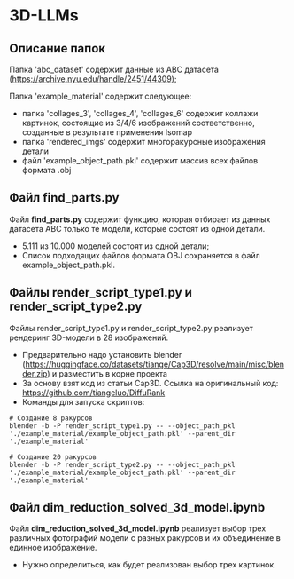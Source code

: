 # 3D-LLMs

## Описание папок
Папка 'abc_dataset' содержит данные из ABC датасета (https://archive.nyu.edu/handle/2451/44309);

Папка 'example_material' содержит следующее:
   - папка 'collages_3', 'collages_4', 'collages_6' содержит коллажи картинок, состоящие из 3/4/6 изображений соответственно, созданные в результате применения Isomap
   - папка 'rendered_imgs' содержит многоракурсные изображения детали
   - файл 'example_object_path.pkl' содержит массив всех файлов формата .obj

## Файл find_parts.py

Файл **find_parts.py** содержит функцию, которая отбирает из данных датасета ABC только те модели, которые состоят из одной детали.
   - 5.111 из 10.000 моделей состоят из одной детали; 
   - Список подходящих файлов формата OBJ сохраняется в файл example_object_path.pkl.

## Файлы render_script_type1.py и render_script_type2.py

Файлы render_script_type1.py и render_script_type2.py реализует рендеринг 3D-модели в 28 изображений.
   - Предварительно надо установить blender (https://huggingface.co/datasets/tiange/Cap3D/resolve/main/misc/blender.zip) и разместить в корне проекта
   - За основу взят код из статьи Сap3D. Ссылка на оригинальный код: https://github.com/tiangeluo/DiffuRank
   - Команды для запуска скриптов:
```
# Создание 8 ракурсов
blender -b -P render_script_type1.py -- --object_path_pkl './example_material/example_object_path.pkl' --parent_dir './example_material'

# Создание 20 ракурсов
blender -b -P render_script_type2.py -- --object_path_pkl './example_material/example_object_path.pkl' --parent_dir './example_material'
```

## Файл dim_reduction_solved_3d_model.ipynb

Файл **dim_reduction_solved_3d_model.ipynb** реализует выбор трех различных фотографий модели с разных ракурсов и их объединение в единное изображение.
   - Нужно определиться, как будет реализован выбор трех картинок.
